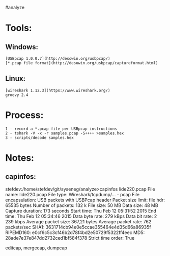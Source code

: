 #analyze


Tools:
======


Windows:
--------

	[USBpcap 1.0.0.7](http://desowin.org/usbpcap/)
	[*.pcap file format](http://desowin.org/usbpcap/captureformat.html)
	

Linux:
------

	[wireshark 1.12.3](https://www.wireshark.org/)
	groovy 2.4



Process:
========

	1 - record a *.pcap file per USBpcap instructions
	2 - tshark -V -x -r samples.pcap -S++++ >samples.hex
	3 - scripts/decode samples.hex



Notes:
======

capinfos:
---------

stefdev:/home/stefdev/git/syseneg/analyze>capinfos lide220.pcap 
File name:           lide220.pcap
File type:           Wireshark/tcpdump/... - pcap
File encapsulation:  USB packets with USBPcap header
Packet size limit:   file hdr: 65535 bytes
Number of packets:   132 k
File size:           50 MB
Data size:           48 MB
Capture duration:    173 seconds
Start time:          Thu Feb 12 05:31:52 2015
End time:            Thu Feb 12 05:34:46 2015
Data byte rate:      279 kBps
Data bit rate:       2 239 kbps
Average packet size: 367,21 bytes
Average packet rate: 762 packets/sec
SHA1:                3631714cb94e0e5ccae355464e4d35d66a86935f
RIPEMD160:           e0cf6c5c3cf46b2d78f4bd2e50729f5322ff4eec
MD5:                 28ade7e37e847dd2732ced1bf584f378
Strict time order:   True

editcap, mergecap, dumpcap
	

